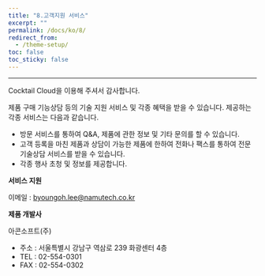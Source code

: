 ```yaml
---
title: "8.고객지원 서비스"
excerpt: ""
permalink: /docs/ko/8/
redirect_from:
  - /theme-setup/
toc: false
toc_sticky: false
---
```


---
Cocktail Cloud을 이용해 주셔서 감사합니다.

제품 구매 기능상담 등의 기술 지원 서비스 및 각종 혜택을 받을 수 있습니다.  제공하는 각종 서비스는 다음과 같습니다.

* 방문 서비스를 통하여 Q&A, 제품에 관한 정보 및 기타 문의를 할 수 있습니다.
* 고객 등록을 마친 제품과 상담이 가능한 제품에 한하여 전화나 팩스를 통하여 전문 기술상담 서비스를 받을 수 있습니다.
* 각종 행사 초청 및 정보를 제공합니다.

**서비스 지원**

이메일 : byoungoh.lee@namutech.co.kr

**제품 개발사**

아콘소프트\(주\)

* 주소 : 서울특별시 강남구 역삼로 239 화광센터 4층
* TEL : 02-554-0301
* FAX : 02-554-0302
